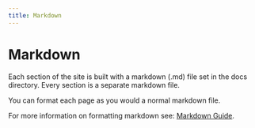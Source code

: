 ```yaml
---
title: Markdown
---
```


# Markdown

Each section of the site is built with a markdown (.md) file set in the docs directory. Every section is a separate markdown file.

You can format each page as you would a normal markdown file.

For more information on formatting markdown see: [Markdown Guide](https://www.markdownguide.org/).
